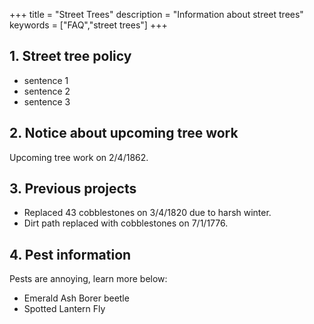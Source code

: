 +++
title = "Street Trees"
description = "Information about street trees"
keywords = ["FAQ","street trees"]
+++

## 1. Street tree policy

* sentence 1
* sentence 2
* sentence 3

## 2. Notice about upcoming tree work

Upcoming tree work on 2/4/1862.

## 3. Previous projects

* Replaced 43 cobblestones on 3/4/1820 due to harsh winter.
* Dirt path replaced with cobblestones on 7/1/1776.

## 4. Pest information

Pests are annoying, learn more below:

* Emerald Ash Borer beetle
* Spotted Lantern Fly

